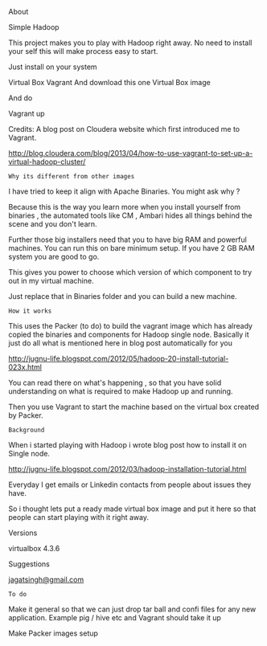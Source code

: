 About

Simple Hadoop

This project makes you to play with Hadoop right away. No need to install your self this will make process easy to start.

Just install on your system

Virtual Box
Vagrant
And download this one Virtual Box image

And do 

Vagrant up

Credits: A blog post on Cloudera website which first introduced me to Vagrant.

http://blog.cloudera.com/blog/2013/04/how-to-use-vagrant-to-set-up-a-virtual-hadoop-cluster/



`Why its different from other images`

I have tried to keep it align with Apache Binaries. You might ask why ?

Because this is the way you learn more when you install yourself from binaries , the automated tools like CM , Ambari
hides all things behind the scene and you don't learn.

Further those big installers need that you to have big RAM and powerful machines. You can run this on bare minimum setup. If you have 2 GB RAM system you are good to go.

This gives you power to choose which version of which component to try out in my virtual machine.

Just replace that in Binaries folder and you can build a new machine.


`How it works`

This uses the Packer (to do) to build the vagrant image which has already copied the binaries and components for Hadoop single node.
Basically it just do all what is mentioned here in blog post automatically for you

http://jugnu-life.blogspot.com/2012/05/hadoop-20-install-tutorial-023x.html

You can read there on what's happening , so that you have solid understanding on what is required to make Hadoop up and running.

Then you use Vagrant to start the machine based on the virtual box created by Packer.

`Background`

When i started playing with Hadoop i wrote blog post how to install it on Single node.

http://jugnu-life.blogspot.com/2012/03/hadoop-installation-tutorial.html

Everyday I get emails or Linkedin contacts from people about issues they have.

So i thought lets put a ready made virtual box image and put it here so that people can start playing with it right away.


Versions

virtualbox 4.3.6

Suggestions

jagatsingh@gmail.com


` To do `

Make it general so that we can just drop tar ball and confi files for any new application.
Example pig / hive etc and Vagrant should take it up

Make Packer images setup

